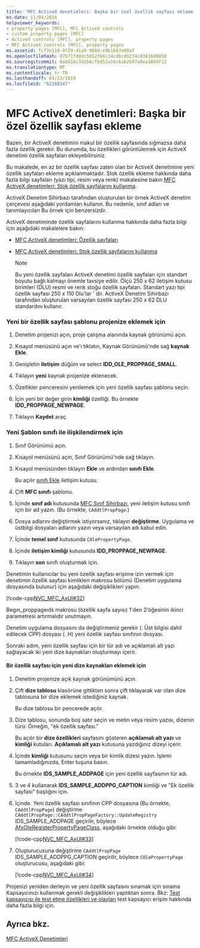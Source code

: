 ```yaml
---
title: 'MFC ActiveX denetimleri: Başka bir özel özellik sayfası ekleme'
ms.date: 11/04/2016
helpviewer_keywords:
- property pages [MFC], MFC ActiveX controls
- custom property pages [MFC]
- ActiveX controls [MFC], property pages
- MFC ActiveX controls [MFC], property pages
ms.assetid: fcf7e119-9f29-41a9-908d-e9b1607e08af
ms.openlocfilehash: 87b71fdddc5b52f66c34cdbcdb234c83616d0850
ms.sourcegitcommit: 0ab61bc3d2b6cfbd52a16c6ab2b97a8ea1864f12
ms.translationtype: MT
ms.contentlocale: tr-TR
ms.lasthandoff: 04/23/2019
ms.locfileid: "62160347"
---
```

# <a name="mfc-activex-controls-adding-another-custom-property-page"></a>MFC ActiveX denetimleri: Başka bir özel özellik sayfası ekleme

Bazen, bir ActiveX denetimini makul bir özellik sayfasında sığmazsa daha fazla özellik gerekir. Bu durumda, bu özellikleri görüntülemek için ActiveX denetimi özellik sayfaları ekleyebilirsiniz.

Bu makalede, en az bir özellik sayfası zaten olan bir ActiveX denetimine yeni özellik sayfaları ekleme açıklanmaktadır. Stok özellik ekleme hakkında daha fazla bilgi sayfaları (yazı tipi, resim veya renk) makalesine bakın [MFC ActiveX denetimleri: Stok özellik sayfalarını kullanma](../mfc/mfc-activex-controls-using-stock-property-pages.md).

ActiveX Denetim Sihirbazı tarafından oluşturulan bir örnek ActiveX denetim çerçevesi aşağıdaki yordamları kullanın. Bu nedenle, sınıf adları ve tanımlayıcıları Bu örnek için benzersizdir.

ActiveX denetiminde özellik sayfalarını kullanma hakkında daha fazla bilgi için aşağıdaki makalelere bakın:

- [MFC ActiveX denetimleri: Özellik sayfaları](../mfc/mfc-activex-controls-property-pages.md)

- [MFC ActiveX denetimleri: Stok özellik sayfalarını kullanma](../mfc/mfc-activex-controls-using-stock-property-pages.md)

    > [!NOTE]
    >  Bu yeni özellik sayfaları ActiveX denetimi özellik sayfaları için standart boyutu bağlı kalmayı önemle tavsiye edilir. Ölçü 250 x 62 iletişim kutusu birimleri (DLU) resmi ve renk stoğu özellik sayfaları. Standart yazı tipi özellik sayfası 250 x 110 Dlu'lar ' dir. ActiveX Denetim Sihirbazı tarafından oluşturulan varsayılan özellik sayfası 250 x 62 DLU standardını kullanır.

### <a name="to-insert-a-new-property-page-template-into-your-project"></a>Yeni bir özellik sayfası şablonu projenize eklemek için

1. Denetim projenizi açın, proje çalışma alanında kaynak görünümü açın.

1. Kısayol menüsünü açın ve'ı tıklatın, Kaynak Görünümü'nde sağ **kaynak Ekle**.

1. Genişletin **iletişim** düğüm ve select **IDD_OLE_PROPPAGE_SMALL**.

1. Tıklayın **yeni** kaynak projenize eklenecek.

1. Özellikler penceresini yenilemek için yeni özellik sayfası şablonu seçin.

1. İçin yeni bir değer girin **kimliği** özelliği. Bu örnekte **IDD_PROPPAGE_NEWPAGE**.

1. Tıklayın **Kaydet** araç.

### <a name="to-associate-the-new-template-with-a-class"></a>Yeni Şablon sınıfı ile ilişkilendirmek için

1. Sınıf Görünümü açın.

1. Kısayol menüsünü açın, Sınıf Görünümü'nde sağ tıklayın.

1. Kısayol menüsünden tıklayın **Ekle** ve ardından **sınıfı Ekle**.

   Bu açılır [sınıfı Ekle](../ide/add-class-dialog-box.md) iletişim kutusu.

1. Çift **MFC sınıfı** şablonu.

1. İçinde **sınıf adı** kutusunda [MFC Sınıf Sihirbazı](../mfc/reference/mfc-add-class-wizard.md), yeni iletişim kutusu sınıfı için bir ad yazın. (Bu örnekte, `CAddtlPropPage`.)

1. Dosya adlarını değiştirmek istiyorsanız, tıklayın **değiştirme**. Uygulama ve üstbilgi dosyaları adlarını yazın veya varsayılan adı kabul edin.

1. İçinde **temel sınıf** kutusunda `COlePropertyPage`.

1. İçinde **iletişim kimliği** kutusunda **IDD_PROPPAGE_NEWPAGE**.

9. Tıklayın **son** sınıfı oluşturmak için.

Denetimin kullanıcılar bu yeni özellik sayfası erişime izin vermek için denetimin özellik sayfası kimlikleri makrosu bölümü (Denetim uygulama dosyasında bulunur) için aşağıdaki değişiklikleri yapın:

[!code-cpp[NVC_MFC_AxUI#32](../mfc/codesnippet/cpp/mfc-activex-controls-adding-another-custom-property-page_1.cpp)]

Begın_proppageıds makrosu (özellik sayfa sayısı) 1'den 2'öğesinin ikinci parametresi artırmalıdır unutmayın.

Denetim uygulama dosyasını da değiştirmeniz gerekir (. Üst bilgisi dahil edilecek CPP) dosyası (. H) yeni özellik sayfası sınıfının dosyası.

Sonraki adım, yeni özellik sayfası için bir tür adı ve açıklamalı alt yazı sağlayacak iki yeni dize kaynakları oluşturmayı içerir.

#### <a name="to-add-new-string-resources-to-a-property-page"></a>Bir özellik sayfası için yeni dize kaynakları eklemek için

1. Denetim projenize açık kaynak görünümünü açın.

1. Çift **dize tablosu** klasörüne gittikten sonra çift tıklayarak var olan dize tablosuna bir dize eklemek istediğiniz kaynak.

   Bu dize tablosu bir pencerede açılır.

1. Dize tablosu, sonunda boş satır seçin ve metin veya resim yazısı, dizenin türü: Örneğin, "ek özellik sayfası."

   Bu açılır bir **dize özellikleri** sayfasını gösteren **açıklamalı alt yazı** ve **kimliği** kutuları. **Açıklamalı alt yazı** kutusuna yazdığınız dizeyi içerir.

1. İçinde **kimliği** kutusunu seçin veya bir kimlik dizesi yazın. İşlemi tamamladığınızda, Enter tuşuna basın.

   Bu örnekte **IDS_SAMPLE_ADDPAGE** için yeni özellik sayfasının tür adı.

1. 3 ve 4 kullanarak **IDS_SAMPLE_ADDPPG_CAPTION** kimliği ve "Ek özellik sayfası" başlığını için.

1. İçinde. Yeni özellik sayfası sınıfının CPP dosyasına (Bu örnekte, `CAddtlPropPage`) değiştirme `CAddtlPropPage::CAddtlPropPageFactory::UpdateRegistry` IDS_SAMPLE_ADDPAGE geçirilir, böylece [AfxOleRegisterPropertyPageClass](../mfc/reference/registering-ole-controls.md#afxoleregisterpropertypageclass), aşağıdaki örnekte olduğu gibi:

   [!code-cpp[NVC_MFC_AxUI#33](../mfc/codesnippet/cpp/mfc-activex-controls-adding-another-custom-property-page_2.cpp)]

1. Oluşturucusuna değiştirme `CAddtlPropPage` IDS_SAMPLE_ADDPPG_CAPTION geçirilir, böylece `COlePropertyPage` oluşturucusu, aşağıdaki gibi:

   [!code-cpp[NVC_MFC_AxUI#34](../mfc/codesnippet/cpp/mfc-activex-controls-adding-another-custom-property-page_3.cpp)]

Projenizi yeniden derleyin ve yeni özellik sayfasını sınamak için sınama Kapsayıcınızı kullanmak gerekli değişiklikleri yaptıktan sonra. Bkz: [Test kapsayıcısı ile test etme özellikleri ve olayları](../mfc/testing-properties-and-events-with-test-container.md) test kapsayıcı erişim hakkında daha fazla bilgi için.

## <a name="see-also"></a>Ayrıca bkz.

[MFC ActiveX Denetimleri](../mfc/mfc-activex-controls.md)
